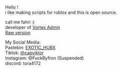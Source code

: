 Hello !  
i like making scripts for roblox and this is open source.  

call me fahri :)  
developer of [Vortex Admin](https://github.com/Sidhsksjsjsh/Fe-Vortex-admin-V2/blob/8159d5dd2498696807c2a387ddfd93df515c8c7e/VortexCompany/C4/Discord.lua)  
[Raw version](https://github.com/Sidhsksjsjsh/Fe-Vortex-admin-V2/main/VortexCompany/C4/Discord.lua)  

My Social Media:  
Pastebin: [EXOTIC_HUBX](https://pastebin.com/u/EXOTIC_HUBX)  
Tiktok: [@capviktor](https://www.tiktok.com/@capviktor)  
Instagram: @FuckByfron (Suspended)  
discord: tora4172  
